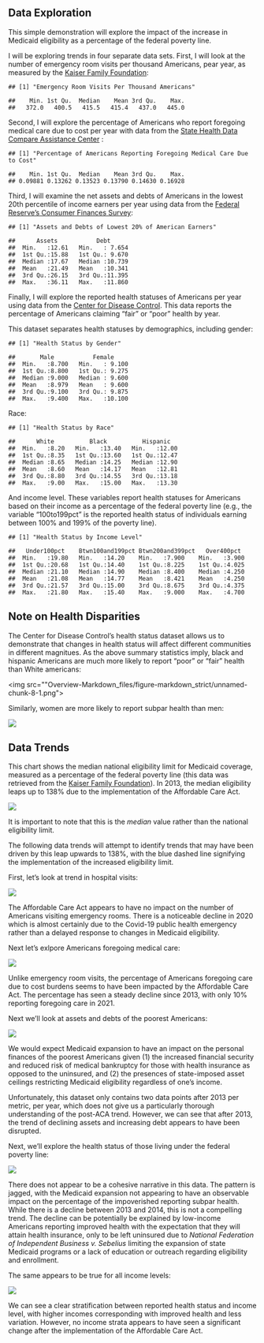 ## Data Exploration

This simple demonstration will explore the impact of the increase in
Medicaid eligibility as a percentage of the federal poverty line.

I will be exploring trends in four separate data sets. First, I will
look at the number of emergency room visits per thousand Americans, pear
year, as measured by the [Kaiser Family
Foundation](https://www.kff.org/other/state-indicator/emergency-room-visits-by-ownership/?activeTab=graph&currentTimeframe=0&startTimeframe=16&selectedDistributions=total&selectedRows=%7B%22wrapups%22:%7B%22united-states%22:%7B%7D%7D%7D&sortModel=%7B%22colId%22:%22Location%22,%22sort%22:%22asc%22%7D):

    ## [1] "Emergency Room Visits Per Thousand Americans"

    ##    Min. 1st Qu.  Median    Mean 3rd Qu.    Max. 
    ##   372.0   400.5   415.5   415.4   437.0   445.0

Second, I will explore the percentage of Americans who report foregoing
medical care due to cost per year with data from the [State Health Data
Compare Assistance
Center](https://statehealthcompare.shadac.org/landing/178/percent-of-adults-who-could-not-get-medical-care-when-needed-due-to-cost-by-total-2011-to-2021)
:

    ## [1] "Percentage of Americans Reporting Foregoing Medical Care Due to Cost"

    ##    Min. 1st Qu.  Median    Mean 3rd Qu.    Max. 
    ## 0.09881 0.13262 0.13523 0.13790 0.14630 0.16928

Third, I will examine the net assets and debts of Americans in the
lowest 20th percentile of income earners per year using data from the
[Federal Reserve’s Consumer Finances
Survey](https://www.federalreserve.gov/econres/scf/dataviz/scf/chart/#series:Before_Tax_Income;demographic:inccat;population:1;units:median;range:1989,2019):

    ## [1] "Assets and Debts of Lowest 20% of American Earners"

    ##      Assets           Debt       
    ##  Min.   :12.61   Min.   : 7.654  
    ##  1st Qu.:15.88   1st Qu.: 9.670  
    ##  Median :17.67   Median :10.739  
    ##  Mean   :21.49   Mean   :10.341  
    ##  3rd Qu.:26.15   3rd Qu.:11.395  
    ##  Max.   :36.11   Max.   :11.860

Finally, I will explore the reported health statuses of Americans per
year using data from the [Center for Disease
Control](https://www.cdc.gov/nchs/hus/topics/health-status.htm#explore-data).
This data reports the percentage of Americans claiming “fair” or “poor”
health by year.

This dataset separates health statuses by demographics, including
gender:

    ## [1] "Health Status by Gender"

    ##       Male           Female      
    ##  Min.   :8.700   Min.   : 9.100  
    ##  1st Qu.:8.800   1st Qu.: 9.275  
    ##  Median :9.000   Median : 9.600  
    ##  Mean   :8.979   Mean   : 9.600  
    ##  3rd Qu.:9.100   3rd Qu.: 9.875  
    ##  Max.   :9.400   Max.   :10.100

Race:

    ## [1] "Health Status by Race"

    ##      White          Black          Hispanic    
    ##  Min.   :8.20   Min.   :13.40   Min.   :12.00  
    ##  1st Qu.:8.35   1st Qu.:13.60   1st Qu.:12.47  
    ##  Median :8.65   Median :14.25   Median :12.90  
    ##  Mean   :8.60   Mean   :14.17   Mean   :12.81  
    ##  3rd Qu.:8.80   3rd Qu.:14.55   3rd Qu.:13.18  
    ##  Max.   :9.00   Max.   :15.00   Max.   :13.30

And income level. These variables report health statuses for Americans
based on their income as a percentage of the federal poverty line (e.g.,
the variable “100to199pct” is the reported health status of individuals
earning between 100% and 199% of the poverty line).

    ## [1] "Health Status by Income Level"

    ##   Under100pct    Btwn100and199pct Btwn200and399pct   Over400pct   
    ##  Min.   :19.80   Min.   :14.20    Min.   :7.900    Min.   :3.900  
    ##  1st Qu.:20.68   1st Qu.:14.40    1st Qu.:8.225    1st Qu.:4.025  
    ##  Median :21.10   Median :14.90    Median :8.400    Median :4.250  
    ##  Mean   :21.08   Mean   :14.77    Mean   :8.421    Mean   :4.250  
    ##  3rd Qu.:21.57   3rd Qu.:15.00    3rd Qu.:8.675    3rd Qu.:4.375  
    ##  Max.   :21.80   Max.   :15.40    Max.   :9.000    Max.   :4.700

## Note on Health Disparities

The Center for Disease Control’s health status dataset allows us to
demonstrate that changes in health status will affect different
communities in different magnitues. As the above summary statistics
imply, black and hispanic Americans are much more likely to report
“poor” or “fair” health than White americans:

<img src=""Overview-Markdown_files/figure-markdown_strict/unnamed-chunk-8-1.png">

Similarly, women are more likely to report subpar health than men:

![](Overview-Markdown_files/figure-markdown_strict/unnamed-chunk-9-1.png)

## Data Trends

This chart shows the median national eligibility limit for Medicaid
coverage, measured as a percentage of the federal poverty line (this
data was retrieved from the [Kaiser Family
Foundation](https://www.kff.org/medicaid/state-indicator/medicaid-income-eligibility-limits-for-parents/?currentTimeframe=0&selectedDistributions=january-2002--april-2003--july-2004--july-2005--july-2006--january-2008--january-2009--december-2009--january-2011--january-2012--january-2013--january-2014--january-2015--january-2016--january-2017--january-2018--january-2019--january-2020--january-2021--january-2022&selectedRows=%7B%22wrapups%22:%7B%22united-states%22:%7B%7D%7D%7D&sortModel=%7B%22colId%22:%22Location%22,%22sort%22:%22asc%22%7D)).
In 2013, the median eligibility leaps up to 138% due to the
implementation of the Affordable Care Act.

![](Overview-Markdown_files/figure-markdown_strict/unnamed-chunk-10-1.png)

It is important to note that this is the *median* value rather than the
national eligibility limit.

The following data trends will attempt to identify trends that may have
been driven by this leap upwards to 138%, with the blue dashed line
signifying the implementation of the increased eligibility limit.

First, let’s look at trend in hospital visits:

![](Overview-Markdown_files/figure-markdown_strict/unnamed-chunk-11-1.png)

The Affordable Care Act appears to have no impact on the number of
Americans visiting emergency rooms. There is a noticeable decline in
2020 which is almost certainly due to the Covid-19 public health
emergency rather than a delayed response to changes in Medicaid
eligibility.

Next let’s exlpore Americans foregoing medical care:

![](Overview-Markdown_files/figure-markdown_strict/unnamed-chunk-12-1.png)

Unlike emergency room visits, the percentage of Americans foregoing care
due to cost burdens seems to have been impacted by the Affordable Care
Act. The percentage has seen a steady decline since 2013, with only 10%
reporting foregoing care in 2021.

Next we’ll look at assets and debts of the poorest Americans:

![](Overview-Markdown_files/figure-markdown_strict/unnamed-chunk-13-1.png)

We would expect Medicaid expansion to have an impact on the personal
finances of the poorest Americans given (1) the increased financial
security and reduced risk of medical bankruptcy for those with health
insurance as opposed to the uninsured, and (2) the presences of
state-imposed asset ceilings restricting Medicaid eligibility regardless
of one’s income.

Unfortunately, this dataset only contains two data points after 2013 per
metric, per year, which does not give us a particularly thorough
understanding of the post-ACA trend. However, we can see that after
2013, the trend of declining assets and increasing debt appears to have
been disrupted.

Next, we’ll explore the health status of those living under the federal
poverty line:

![](Overview-Markdown_files/figure-markdown_strict/unnamed-chunk-14-1.png)

There does not appear to be a cohesive narrative in this data. The
pattern is jagged, with the Medicaid expansion not appearing to have an
observable impact on the percentage of the impoverished reporting subpar
health. While there is a decline between 2013 and 2014, this is not a
compelling trend. The decline can be potentially be explained by
low-income Americans reporting improved health with the expectation that
they will attain health insurance, only to be left uninsured due to
*National Federation of Independent Business v. Sebelius* limiting the
expansion of state Medicaid programs or a lack of education or outreach
regarding eligibility and enrollment.

The same appears to be true for all income levels:

![](Overview-Markdown_files/figure-markdown_strict/unnamed-chunk-15-1.png)

We can see a clear stratification between reported health status and
income level, with higher incomes corresponding with improved health and
less variation. However, no income strata appears to have seen a
significant change after the implementation of the Affordable Care Act. 
